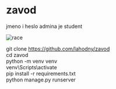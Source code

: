 # zavod
jmeno i heslo admina je student

![race](https://user-images.githubusercontent.com/47101340/118934841-1c18b880-b94b-11eb-8871-eeb09ef08965.png)


git clone https://github.com/lahodny/zavod  
cd zavod  
python -m venv venv  
venv\Scripts\activate  
pip install -r requirements.txt  
python manage.py runserver  
